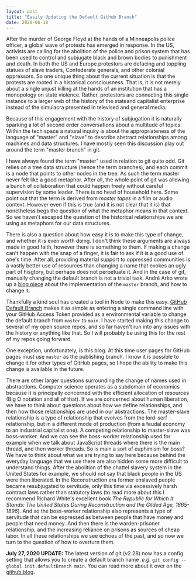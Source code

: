 ```yaml
---
layout: post
title: "Easily Updating the Default Github Branch"
date: 2020-06-18
---
```


After the murder of George Floyd at the hands of a Minneapolis police officer, a global wave of protests has emerged in response. In the US, activists are calling for the abolition of the police and prison system that has been used to control and subjugate black and brown bodies to punishment and death. In both the US and Europe protestors are defacing and toppling statues of slave traders, Confederate generals, and other colonial oppressors. So one unique thing about the current situation is that the protests are rooted in a historical consciousness. That is, it is not merely about a single unjust killing at the hands of an institution that has a monopology on state violence. Rather, protestors are connecting this single instance to a larger web of the history of the stateand capitalist enterprise instead of the simulacra presented in televised and general media.

Because of this engagement with the history of subjugation it is naturally sparking a lot of second order conversations about a multitude of topics. Within the tech space a natural inquiry is about the appropriateness of the language of "master" and "slave" to describe abstract relationships among machines and data structures. I have mostly seen this discussion play out around the term "master branch" in git.

I have always found the term "master" used in relation to git quite odd. Git relies on a tree data structure (hence the term branches), and each commit is a node that points to other nodes in the tree. As such the term master never felt like a good metaphor. After all, the whole point of git was allowing a bunch of collaboration that could happen freely without careful supervision by some leader. There is no head of household here. Some point out that the term is derived from *master tapes* in a film or audio context. However even if this is true (and it is not clear that it is) that nonetheless begs the question of what the metaphor means in that context. So we haven't escaped the question of the historical relationships we are using as metaphors for our data structures.

There is also a question about how easy it is to make this type of change, and whether it is even worth doing. I don't think these arguments are always made in good faith, however there is something to them. If making a change can't happen with the snap of a finger, it is fair to ask if it is a good use of one's time. After all, providing material support to oppressed communities is a vastly better use of resources than changing a name that evokes an ugly part of hisgtory, but perhaps does not perpetuate it. And in the case of git, manually changing the default branch is not a trivial task. André Arko wrote up a [blog piece](https://andre.arko.net/2020/06/06/changing-git-and-githubs-default-branch-name/) about the implementation of the `master` branch, and how to change it.

Thankfully a kind soul has created a tool in Node to make this easy. [GitHub Default Branch](https://www.npmjs.com/package/github-default-branch) makes it as simple as entering a single command line with your GitHub Access Token provided as a environmental variable to change the default branch from `master` to `main`. I have started making this change to several of my open source repos, and so far haven't run into any issues with the history or anything like that. So I will probably be using this for the rest of my repos going forward.

One exception, unfortunately, is this blog. At this time user pages for GitHub pages must use `master` as the publishing branch. I know it is possible to change it for other types of GitHub pages, so I hope the ability to make this change is available in the future.

There are other larger questions surrounding the change of names used in abstractions. Computer science operates as a subdomain of economics because it is principally concerned with the efficient allocation of resources (Big O notation and all of that). If we are concerned about human liberation, we have to think about questions about how we define relationships, and then how those relationships are used in our abstractions. The master-slave relationship is a type of relationship that evolves from the lord-serf relationship, but in a different mode of production (from a feudal economy to an industrial capitalist one). A competing relationship to master-slave was boss-worker. And we can see the boss-worker relationship used for example when we talk about JavaScript threads where there is the main thread, and then worker threads. So is main a sort of euphimism for boss? We have to think about what we are trying to say here because behind the everyday language that we use there are also hidden some more difficult to understand things. After the abolition of the chattel slavery system in the United States for example, we should not say that black people in the US were then liberated. In the Reconstruction era former enslaved people became resubjugated to servitude, only this time via excessively harsh contract laws rather than statutory laws (to read more about this I recommend Richard White's excellent book *The Republic for Which It Stands: The United States During Reconstruction and the Gilded Age, 1865-1896*). And so the boss-worker relationship also represents a type of servitude that can be expressed as between people that have money and people that need money. And then there is the warden-prisoner relationship, and the increasing reliance on prisons as sources of cheap labor. In all these relationships we see echoes of the past, and so now we turn to the question of how to overturn them.

**July 27, 2020 UPDATE:** The latest version of git (v2.28) now has a config setting that allows you to create a default branch name _.e.g._ `git config --global init.defaultBranch main`. You can read more about it over on the [github blog](https://github.blog/2020-07-27-highlights-from-git-2-28/).
